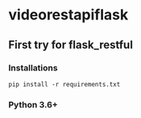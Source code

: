 # videorestapiflask
## First try for flask_restful
### Installations
`pip install -r requirements.txt`
### Python 3.6+
